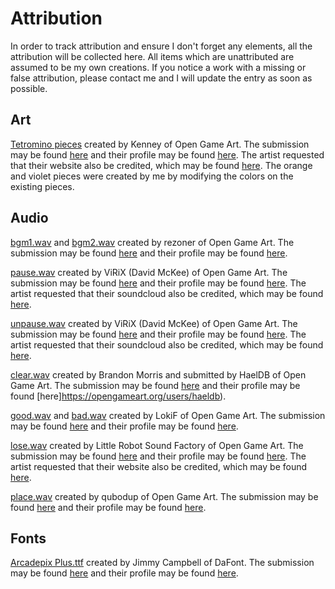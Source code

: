 # Attribution

In order to track attribution and ensure I don't forget any elements, all the attribution will be collected here.  All items which are unattributed are assumed to be my own creations.  If you notice a work with a missing or false attribution, please contact me and I will update the entry as soon as possible.

## Art

[Tetromino pieces](Art/Tetrominos) created by Kenney of Open Game Art.  The submission may be found [here](https://opengameart.org/content/puzzle-game-art) and their profile may be found [here](https://opengameart.org/users/kenney).  The artist requested that their website also be credited, which may be found [here](www.kenney.nl).
The orange and violet pieces were created by me by modifying the colors on the existing pieces.

## Audio

[bgm1.wav](Audio/Music/bgm1.wav) and [bgm2.wav](Audio/Music/bgm2.wav) created by rezoner of Open Game Art.  The submission may be found [here](https://opengameart.org/content/puzzle-tune-1) and their profile may be found [here](https://opengameart.org/users/rezoner).

[pause.wav](Audio/Sounds/pause.wav) created by ViRiX (David McKee) of Open Game Art.  The submission may be found [here](https://opengameart.org/content/ui-decline-or-back) and their profile may be found [here](https://opengameart.org/users/virix).  The artist requested that their soundcloud also be credited, which may be found [here](https://soundcloud.com/virix).

[unpause.wav](Audio/Sounds/unpause.wav) created by ViRiX (David McKee) of Open Game Art.  The submission may be found [here](https://opengameart.org/content/ui-accept-or-forward) and their profile may be found [here](https://opengameart.org/users/virix).  The artist requested that their soundcloud also be credited, which may be found [here](https://soundcloud.com/virix).

[clear.wav](Audio/Sounds/clear.wav) created by Brandon Morris and submitted by HaelDB of Open Game Art.  The submission may be found [here](https://opengameart.org/content/completion-sound) and their profile may be found [here]https://opengameart.org/users/haeldb).

[good.wav](Audio/Sounds/good.wav) and [bad.wav](Audio/Sounds/bad.wav) created by LokiF of Open Game Art.  The submission may be found [here](https://opengameart.org/content/gui-sound-effects) and their profile may be found [here](https://opengameart.org/users/lokif).

[lose.wav](Audio/Sounds/lose.wav) created by Little Robot Sound Factory of Open Game Art.  The submission may be found [here](https://opengameart.org/content/8-bit-sound-effects-library) and their profile may be found [here](https://opengameart.org/users/little-robot-sound-factory).  The artist requested that their website also be credited, which may be found [here](www.littlerobotsoundfactory.com).

[place.wav](Audio/Sounds/place.wav) created by qubodup of Open Game Art.  The submission may be found [here](https://opengameart.org/content/item-handling) and their profile may be found [here](https://opengameart.org/users/qubodup).

## Fonts

[Arcadepix Plus.ttf](Fonts/Arcadepix%20Plus.ttf) created by Jimmy Campbell of DaFont.  The submission may be found [here](https://www.dafont.com/arcadepix-plus.font) and their profile may be found [here](https://www.dafont.com/jimmy-campbell.d5241).
